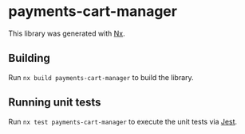 # payments-cart-manager

This library was generated with [Nx](https://nx.dev).

## Building

Run `nx build payments-cart-manager` to build the library.

## Running unit tests

Run `nx test payments-cart-manager` to execute the unit tests via [Jest](https://jestjs.io).
